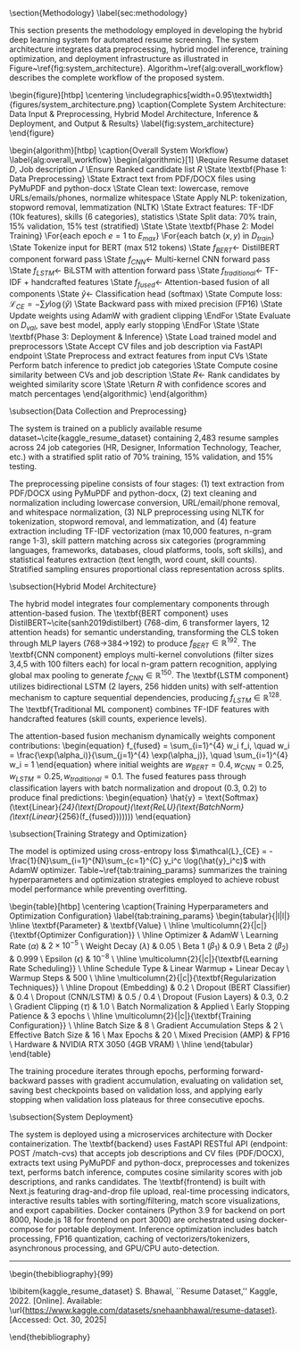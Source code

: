 \section{Methodology}
\label{sec:methodology}

This section presents the methodology employed in developing the hybrid deep learning system for automated resume screening. The system architecture integrates data preprocessing, hybrid model inference, training optimization, and deployment infrastructure as illustrated in Figure~\ref{fig:system_architecture}. Algorithm~\ref{alg:overall_workflow} describes the complete workflow of the proposed system.

\begin{figure}[htbp]
\centering
\includegraphics[width=0.95\textwidth]{figures/system_architecture.png}
\caption{Complete System Architecture: Data Input \& Preprocessing, Hybrid Model Architecture, Inference \& Deployment, and Output \& Results}
\label{fig:system_architecture}
\end{figure}

\begin{algorithm}[htbp]
\caption{Overall System Workflow}
\label{alg:overall_workflow}
\begin{algorithmic}[1]
\Require Resume dataset $D$, Job description $J$
\Ensure Ranked candidate list $R$
\State \textbf{Phase 1: Data Preprocessing}
\State Extract text from PDF/DOCX files using PyMuPDF and python-docx
\State Clean text: lowercase, remove URLs/emails/phones, normalize whitespace
\State Apply NLP: tokenization, stopword removal, lemmatization (NLTK)
\State Extract features: TF-IDF (10k features), skills (6 categories), statistics
\State Split data: 70\% train, 15\% validation, 15\% test (stratified)
\State
\State \textbf{Phase 2: Model Training}
\For{each epoch $e = 1$ to $E_{max}$}
    \For{each batch $(x, y)$ in $D_{train}$}
        \State Tokenize input for BERT (max 512 tokens)
        \State $f_{BERT} \gets$ DistilBERT component forward pass
        \State $f_{CNN} \gets$ Multi-kernel CNN forward pass
        \State $f_{LSTM} \gets$ BiLSTM with attention forward pass
        \State $f_{traditional} \gets$ TF-IDF + handcrafted features
        \State $f_{fused} \gets$ Attention-based fusion of all components
        \State $\hat{y} \gets$ Classification head (softmax)
        \State Compute loss: $\mathcal{L}_{CE} = -\sum y \log(\hat{y})$
        \State Backward pass with mixed precision (FP16)
        \State Update weights using AdamW with gradient clipping
    \EndFor
    \State Evaluate on $D_{val}$, save best model, apply early stopping
\EndFor
\State
\State \textbf{Phase 3: Deployment \& Inference}
\State Load trained model and preprocessors
\State Accept CV files and job description via FastAPI endpoint
\State Preprocess and extract features from input CVs
\State Perform batch inference to predict job categories
\State Compute cosine similarity between CVs and job description
\State $R \gets$ Rank candidates by weighted similarity score
\State \Return $R$ with confidence scores and match percentages
\end{algorithmic}
\end{algorithm}

\subsection{Data Collection and Preprocessing}

The system is trained on a publicly available resume dataset~\cite{kaggle_resume_dataset} containing 2,483 resume samples across 24 job categories (HR, Designer, Information Technology, Teacher, etc.) with a stratified split ratio of 70\% training, 15\% validation, and 15\% testing.

The preprocessing pipeline consists of four stages: (1) text extraction from PDF/DOCX using PyMuPDF and python-docx, (2) text cleaning and normalization including lowercase conversion, URL/email/phone removal, and whitespace normalization, (3) NLP preprocessing using NLTK for tokenization, stopword removal, and lemmatization, and (4) feature extraction including TF-IDF vectorization (max 10,000 features, n-gram range 1-3), skill pattern matching across six categories (programming languages, frameworks, databases, cloud platforms, tools, soft skills), and statistical features extraction (text length, word count, skill counts). Stratified sampling ensures proportional class representation across splits.

\subsection{Hybrid Model Architecture}

The hybrid model integrates four complementary components through attention-based fusion. The \textbf{BERT component} uses DistilBERT~\cite{sanh2019distilbert} (768-dim, 6 transformer layers, 12 attention heads) for semantic understanding, transforming the CLS token through MLP layers (768→384→192) to produce $f_{BERT} \in \mathbb{R}^{192}$. The \textbf{CNN component} employs multi-kernel convolutions (filter sizes 3,4,5 with 100 filters each) for local n-gram pattern recognition, applying global max pooling to generate $f_{CNN} \in \mathbb{R}^{150}$. The \textbf{LSTM component} utilizes bidirectional LSTM (2 layers, 256 hidden units) with self-attention mechanism to capture sequential dependencies, producing $f_{LSTM} \in \mathbb{R}^{128}$. The \textbf{Traditional ML component} combines TF-IDF features with handcrafted features (skill counts, experience levels).

The attention-based fusion mechanism dynamically weights component contributions:
\begin{equation}
f_{fused} = \sum_{i=1}^{4} w_i f_i, \quad w_i = \frac{\exp(\alpha_i)}{\sum_{j=1}^{4} \exp(\alpha_j)}, \quad \sum_{i=1}^{4} w_i = 1
\end{equation}
where initial weights are $w_{BERT}=0.4, w_{CNN}=0.25, w_{LSTM}=0.25, w_{traditional}=0.1$. The fused features pass through classification layers with batch normalization and dropout (0.3, 0.2) to produce final predictions:
\begin{equation}
\hat{y} = \text{Softmax}(\text{Linear}_{24}(\text{Dropout}(\text{ReLU}(\text{BatchNorm}(\text{Linear}_{256}(f_{fused}))))))
\end{equation}

\subsection{Training Strategy and Optimization}

The model is optimized using cross-entropy loss $\mathcal{L}_{CE} = -\frac{1}{N}\sum_{i=1}^{N}\sum_{c=1}^{C} y_i^c \log(\hat{y}_i^c)$ with AdamW optimizer. Table~\ref{tab:training_params} summarizes the training hyperparameters and optimization strategies employed to achieve robust model performance while preventing overfitting.

\begin{table}[htbp]
\centering
\caption{Training Hyperparameters and Optimization Configuration}
\label{tab:training_params}
\begin{tabular}{|l|l|}
\hline
\textbf{Parameter} & \textbf{Value} \\
\hline
\multicolumn{2}{|c|}{\textbf{Optimizer Configuration}} \\
\hline
Optimizer & AdamW \\
Learning Rate ($\alpha$) & $2 \times 10^{-5}$ \\
Weight Decay ($\lambda$) & 0.05 \\
Beta 1 ($\beta_1$) & 0.9 \\
Beta 2 ($\beta_2$) & 0.999 \\
Epsilon ($\epsilon$) & $10^{-8}$ \\
\hline
\multicolumn{2}{|c|}{\textbf{Learning Rate Scheduling}} \\
\hline
Schedule Type & Linear Warmup + Linear Decay \\
Warmup Steps & 500 \\
\hline
\multicolumn{2}{|c|}{\textbf{Regularization Techniques}} \\
\hline
Dropout (Embedding) & 0.2 \\
Dropout (BERT Classifier) & 0.4 \\
Dropout (CNN/LSTM) & 0.5 / 0.4 \\
Dropout (Fusion Layers) & 0.3, 0.2 \\
Gradient Clipping ($\tau$) & 1.0 \\
Batch Normalization & Applied \\
Early Stopping Patience & 3 epochs \\
\hline
\multicolumn{2}{|c|}{\textbf{Training Configuration}} \\
\hline
Batch Size & 8 \\
Gradient Accumulation Steps & 2 \\
Effective Batch Size & 16 \\
Max Epochs & 20 \\
Mixed Precision (AMP) & FP16 \\
Hardware & NVIDIA RTX 3050 (4GB VRAM) \\
\hline
\end{tabular}
\end{table}

The training procedure iterates through epochs, performing forward-backward passes with gradient accumulation, evaluating on validation set, saving best checkpoints based on validation loss, and applying early stopping when validation loss plateaus for three consecutive epochs.

\subsection{System Deployment}

The system is deployed using a microservices architecture with Docker containerization. The \textbf{backend} uses FastAPI RESTful API (endpoint: POST /match-cvs) that accepts job descriptions and CV files (PDF/DOCX), extracts text using PyMuPDF and python-docx, preprocesses and tokenizes text, performs batch inference, computes cosine similarity scores with job descriptions, and ranks candidates. The \textbf{frontend} is built with Next.js featuring drag-and-drop file upload, real-time processing indicators, interactive results tables with sorting/filtering, match score visualizations, and export capabilities. Docker containers (Python 3.9 for backend on port 8000, Node.js 18 for frontend on port 3000) are orchestrated using docker-compose for portable deployment. Inference optimization includes batch processing, FP16 quantization, caching of vectorizers/tokenizers, asynchronous processing, and GPU/CPU auto-detection.

---

\begin{thebibliography}{99}

\bibitem{kaggle_resume_dataset}
S. Bhawal, ``Resume Dataset,'' Kaggle, 2022. [Online]. Available: \url{https://www.kaggle.com/datasets/snehaanbhawal/resume-dataset}. [Accessed: Oct. 30, 2025]

\end{thebibliography}
